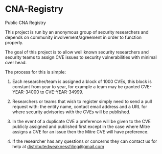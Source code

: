 # CNA-Registry
Public CNA Registry

This project is run by an anonymous group of security researchers and depends on community involvement/agreement in order to function properly.

The goal of this project is to allow well known security researchers and security teams to assign CVE issues to security vulnerabilities with minimal over head.

The process for this is simple:

1) Each researcher/team is assigned a block of 1000 CVEs, this block is constant from year to year, for example a team may be granted CVE-YEAR-34000 to CVE-YEAR-34999.

2) Researchers or teams that wish to register simply need to send a pull request with: the entity name, contact email address and a URL for where security advisories with the CVEs will be published. 

3) In the event of a duplicate CVE a preference will be given to the CVE publicly assigned and published first except in the case where Mitre assigns a CVE for an issue then the Mitre CVE will have preference. 

4) If the researcher has any questions or concerns they can contact us for help at distributedweaknessfiling@gmail.com
